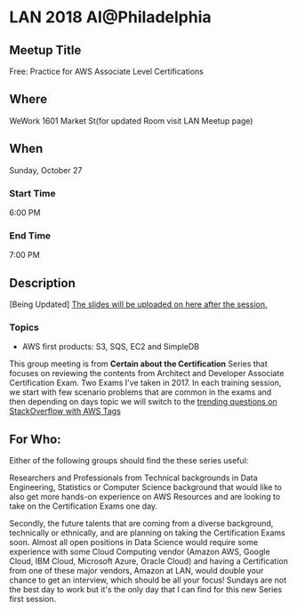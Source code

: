 # LAN 2018 AI@Philadelphia
## Meetup Title
Free: Practice for AWS Associate Level Certifications
## Where
WeWork 1601 Market St(for updated Room visit LAN Meetup page)

## When
Sunday, October 27

### Start Time
6:00 PM
### End Time
7:00 PM
## Description
[Being Updated]
[The slides will be uploaded on here after the session.](https://github.com/lotusxai/LAN-Workshops)


### Topics
* AWS first products: S3, SQS, EC2 and SimpleDB



This group meeting is from **Certain about the Certification** Series that focuses on reviewing the contents from Architect and Developer Associate Certification Exam. Two Exams I've taken in 2017. In each training session, we start with few scenario problems that are common in the exams and then depending on days topic we will switch to the [trending questions on StackOverflow with AWS Tags](https://stackoverflow.com/questions/tagged/amazon-web-services)


## For Who:
Either of the following groups should find the these series useful:

Researchers and Professionals from Technical backgrounds in Data Engineering, Statistics or Computer Science background that would like to also get more hands-on experience on AWS Resources and are looking to take on the Certification Exams one day.

Secondly, the future talents that are coming from a diverse background, technically or ethnically, and are planning on taking the Certification Exams soon. Almost all open positions in Data Science would require some experience with some Cloud Computing vendor (Amazon AWS, Google Cloud, IBM Cloud, Microsoft Azure, Oracle Cloud) and having a Certification from one of these major vendors, Amazon at LAN, would double your chance to get an interview, which should be all your focus! Sundays are not the best day to work but it's the only day that I can find for this new Series first session.
